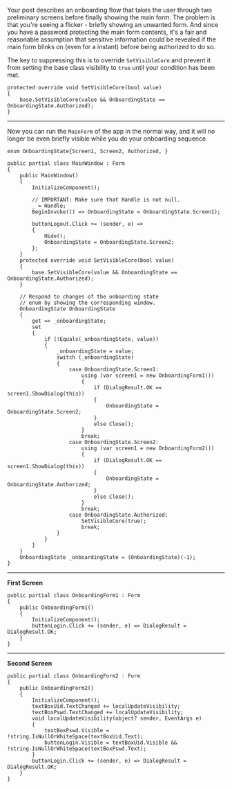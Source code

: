 Your post describes an onboarding flow that takes the user through two preliminary screens before finally showing the main form. The problem is that you're seeing a flicker - briefly showing an unwanted form. And since you have a password protecting the main form contents, it's a fair and reasonable assumption that sensitive information could be revealed if the main form blinks on (even for a instant) before being authorized to do so.

The key to suppressing this is to override `SetVisibleCore` and prevent it from setting the base class visibility to `true` until your condition has been met.

```
protected override void SetVisibleCore(bool value)
{
    base.SetVisibleCore(value && OnboardingState == OnboardingState.Authorized);
}
```
___

Now you can run the `MainForm` of the app in the normal way, and it will no longer be even briefly visible while you do your onboarding sequence.

```
enum OnboardingState{Screen1, Screen2, Authorized, }

public partial class MainWindow : Form
{
    public MainWindow()
    {
        InitializeComponent();

        // IMPORTANT: Make sure that Handle is not null.
        _ = Handle;
        BeginInvoke(() => OnboardingState = OnboardingState.Screen1);

        buttonLogout.Click += (sender, e) =>
        {
            Hide();
            OnboardingState = OnboardingState.Screen2;
        };
    }
    protected override void SetVisibleCore(bool value)
    {
        base.SetVisibleCore(value && OnboardingState == OnboardingState.Authorized);
    }

    // Respond to changes of the onboarding state
    // enum by showing the corresponding window.
    OnboardingState OnboardingState
    {
        get => _onboardingState;
        set
        {
            if (!Equals(_onboardingState, value))
            {
                _onboardingState = value;
                switch (_onboardingState)
                {
                    case OnboardingState.Screen1:
                        using (var screen1 = new OnboardingForm1())
                        {
                            if (DialogResult.OK == screen1.ShowDialog(this))
                            {
                                OnboardingState = OnboardingState.Screen2;
                            }
                            else Close();
                        }
                        break;
                    case OnboardingState.Screen2:
                        using (var screen1 = new OnboardingForm2())
                        {
                            if (DialogResult.OK == screen1.ShowDialog(this))
                            {
                                OnboardingState = OnboardingState.Authorized;
                            }
                            else Close();
                        }
                        break;
                    case OnboardingState.Authorized:
                        SetVisibleCore(true);
                        break;
                }
            }
        }
    }
    OnboardingState _onboardingState = (OnboardingState)(-1);
}
```

___

**First Screen**

```
public partial class OnboardingForm1 : Form
{
    public OnboardingForm1()
    {
        InitializeComponent();
        buttonLogin.Click += (sender, e) => DialogResult = DialogResult.OK;
    }
}
```

___

**Second Screen**

```
public partial class OnboardingForm2 : Form
{
    public OnboardingForm2()
    {
        InitializeComponent();
        textBoxUid.TextChanged += localUpdateVisibility;
        textBoxPswd.TextChanged += localUpdateVisibility;
        void localUpdateVisibility(object? sender, EventArgs e)
        {
            textBoxPswd.Visible = !string.IsNullOrWhiteSpace(textBoxUid.Text);
            buttonLogin.Visible = textBoxUid.Visible && !string.IsNullOrWhiteSpace(textBoxPswd.Text);
        }
        buttonLogin.Click += (sender, e) => DialogResult = DialogResult.OK;
    }
}
```

